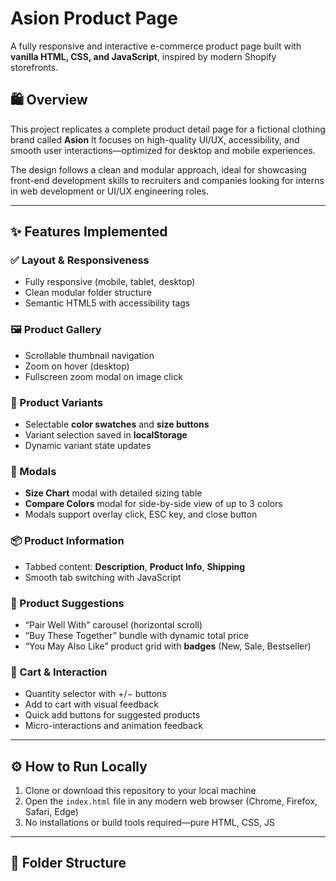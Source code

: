 # Asion Product Page

A fully responsive and interactive e-commerce product page built with **vanilla HTML, CSS, and JavaScript**, inspired by modern Shopify storefronts.

## 🛍️ Overview

This project replicates a complete product detail page for a fictional clothing brand called **Asion** It focuses on high-quality UI/UX, accessibility, and smooth user interactions—optimized for desktop and mobile experiences.

The design follows a clean and modular approach, ideal for showcasing front-end development skills to recruiters and companies looking for interns in web development or UI/UX engineering roles.

---

## ✨ Features Implemented

### ✅ Layout & Responsiveness
- Fully responsive (mobile, tablet, desktop)
- Clean modular folder structure
- Semantic HTML5 with accessibility tags

### 🖼️ Product Gallery
- Scrollable thumbnail navigation
- Zoom on hover (desktop)
- Fullscreen zoom modal on image click

### 🎨 Product Variants
- Selectable **color swatches** and **size buttons**
- Variant selection saved in **localStorage**
- Dynamic variant state updates

### 📏 Modals
- **Size Chart** modal with detailed sizing table
- **Compare Colors** modal for side-by-side view of up to 3 colors
- Modals support overlay click, ESC key, and close button

### 📦 Product Information
- Tabbed content: **Description**, **Product Info**, **Shipping**
- Smooth tab switching with JavaScript

### 🔄 Product Suggestions
- “Pair Well With” carousel (horizontal scroll)
- “Buy These Together” bundle with dynamic total price
- “You May Also Like” product grid with **badges** (New, Sale, Bestseller)

### 🛒 Cart & Interaction
- Quantity selector with +/− buttons
- Add to cart with visual feedback
- Quick add buttons for suggested products
- Micro-interactions and animation feedback

---

## ⚙️ How to Run Locally

1. Clone or download this repository to your local machine
2. Open the `index.html` file in any modern web browser (Chrome, Firefox, Safari, Edge)
3. No installations or build tools required—pure HTML, CSS, JS

---

## 📁 Folder Structure

